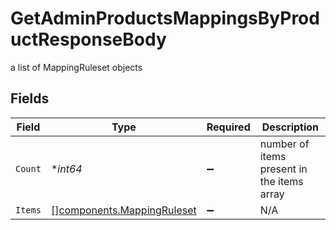 # GetAdminProductsMappingsByProductResponseBody

a list of MappingRuleset objects


## Fields

| Field                                                                    | Type                                                                     | Required                                                                 | Description                                                              |
| ------------------------------------------------------------------------ | ------------------------------------------------------------------------ | ------------------------------------------------------------------------ | ------------------------------------------------------------------------ |
| `Count`                                                                  | **int64*                                                                 | :heavy_minus_sign:                                                       | number of items present in the items array                               |
| `Items`                                                                  | [][components.MappingRuleset](../../models/components/mappingruleset.md) | :heavy_minus_sign:                                                       | N/A                                                                      |